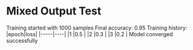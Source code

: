 # Mixed Output Test

Training started with 1000 samples
Final accuracy: 0.95
Training history:
|epoch|loss|
|-----|----|
|1    |0.5 |
|2    |0.3 |
|3    |0.2 |
Model converged successfully
